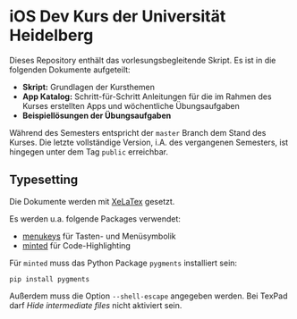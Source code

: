 # iOS Dev Kurs der Universität Heidelberg

Dieses Repository enthält das vorlesungsbegleitende Skript. Es ist in die folgenden Dokumente aufgeteilt:

- **Skript:** Grundlagen der Kursthemen
- **App Katalog:** Schritt-für-Schritt Anleitungen für die im Rahmen des Kurses erstellten Apps und wöchentliche Übungsaufgaben
- **Beispiellösungen der Übungsaufgaben**

Während des Semesters entspricht der `master` Branch dem Stand des Kurses. Die letzte vollständige Version, i.A. des vergangenen Semesters, ist hingegen unter dem Tag `public` erreichbar.

## Typesetting

Die Dokumente werden mit [XeLaTex](http://www.xelatex.org) gesetzt.

Es werden u.a. folgende Packages verwendet:

- [menukeys](https://github.com/tweh/menukeys) für Tasten- und Menüsymbolik
- [minted](https://github.com/gpoore/minted) für Code-Highlighting

Für `minted` muss das Python Package `pygments` installiert sein:

	pip install pygments

Außerdem muss die Option `--shell-escape` angegeben werden. Bei TexPad darf _Hide intermediate files_ nicht aktiviert sein.
